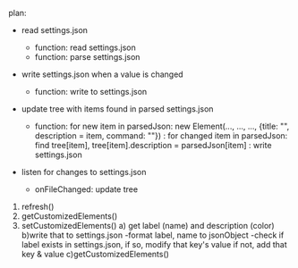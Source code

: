 plan:

- read settings.json
    - function: read settings.json
    - function: parse settings.json

- write settings.json when a value is changed
    - function: write to settings.json

- update tree with items found in parsed settings.json
    - function: for new item in parsedJson: new Element(..., ..., ..., {title: "", description = item, command: ""})
              : for changed item in parsedJson: find tree[item], tree[item].description = parsedJson[item]
              : write settings.json

- listen for changes to settings.json
    - onFileChanged: update tree

1. refresh()
2. getCustomizedElements()
3. setCustomizedElements()
a) get label (name) and description (color)
    b)write that to settings.json
        -format label, name to jsonObject
        -check if label exists in settings.json, if so, modify that key's value
            if not, add that key & value
    c)getCustomizedElements()


